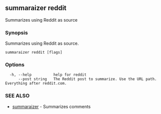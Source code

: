## summaraizer reddit

Summarizes using Reddit as source

### Synopsis

Summarizes using Reddit as source.

```
summaraizer reddit [flags]
```

### Options

```
  -h, --help          help for reddit
      --post string   The Reddit post to summarize. Use the URL path. Everything after reddit.com.
```

### SEE ALSO

* [summaraizer](summaraizer.md)	 - Summarizes comments

